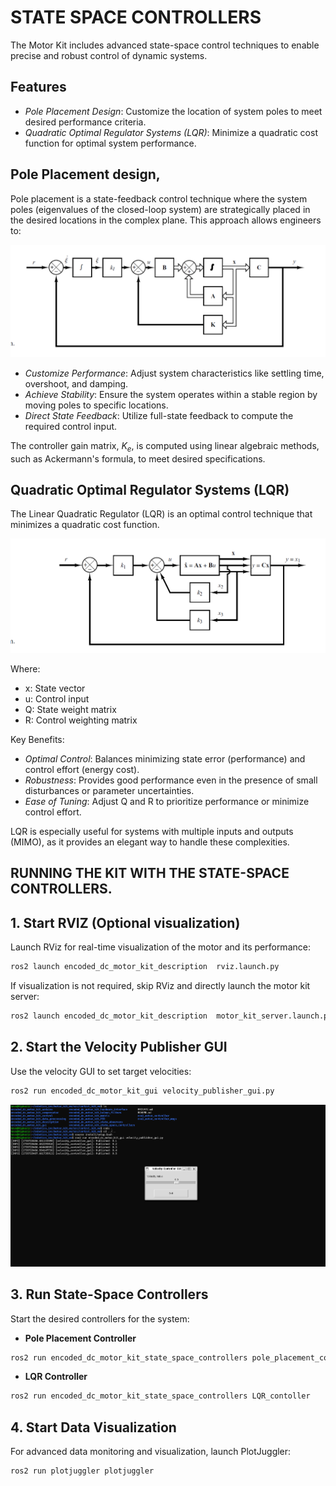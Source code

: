 # STATE SPACE CONTROLLERS

The Motor Kit includes advanced state-space control techniques to enable precise and robust control of dynamic systems.

## Features
 - *Pole Placement Design*: Customize the location of system poles to meet desired performance criteria.
 - *Quadratic Optimal Regulator Systems (LQR)*: Minimize a quadratic cost function for optimal system performance.

## Pole Placement design,

Pole placement is a state-feedback control technique where the system poles (eigenvalues of the closed-loop system) are strategically placed in the desired locations in the complex plane. This approach allows engineers to:

![POLE PLACEMENT IMAGE](/encoded_dc_motor_kit_state_space_controllers/documentation/images/pole_placement.png)

 - *Customize Performance*: Adjust system characteristics like settling time, overshoot, and damping.
 - *Achieve Stability*: Ensure the system operates within a stable region by moving poles to specific locations.
 - *Direct State Feedback*: Utilize full-state feedback to compute the required control input.


The controller gain matrix, $K_e$, is computed using linear algebraic methods, such as Ackermann's formula, to meet desired specifications.


## Quadratic Optimal Regulator Systems (LQR)

The Linear Quadratic Regulator (LQR) is an optimal control technique that minimizes a quadratic cost function.

![LQR](/encoded_dc_motor_kit_state_space_controllers/documentation/images/lqr.png)

Where:

- x: State vector
- u: Control input
- Q: State weight matrix
- R: Control weighting matrix

Key Benefits:

- *Optimal Control*: Balances minimizing state error (performance) and control effort (energy cost).
- *Robustness*:  Provides good performance even in the presence of small disturbances or parameter uncertainties.
- *Ease of Tuning*: Adjust Q and R to prioritize performance or minimize control effort.

LQR is especially useful for systems with multiple inputs and outputs (MIMO), as it provides an elegant way to handle these complexities.


## RUNNING THE KIT WITH THE STATE-SPACE CONTROLLERS.

## 1. Start RVIZ (Optional visualization)
Launch RViz for real-time visualization of the motor and its performance:
```bash
ros2 launch encoded_dc_motor_kit_description  rviz.launch.py
```
If visualization is not required, skip RViz and directly launch the motor kit server:
```bash
ros2 launch encoded_dc_motor_kit_description  motor_kit_server.launch.py
```
## 2. Start the Velocity Publisher GUI

Use the velocity GUI to set target velocities:
```bash
ros2 run encoded_dc_motor_kit_gui velocity_publisher_gui.py
```

![VELOCITY GUI](/encoded_dc_motor_kit_state_space_controllers/documentation/images/velocity_gui.png)

## 3. Run State-Space Controllers

Start the desired controllers for the system:

 - **Pole Placement Controller**

```bash
ros2 run encoded_dc_motor_kit_state_space_controllers pole_placement_contoller
```

 - **LQR Controller**

```bash
ros2 run encoded_dc_motor_kit_state_space_controllers LQR_contoller
```

## 4. Start Data Visualization

For advanced data monitoring and visualization, launch PlotJuggler:

```bash
ros2 run plotjuggler plotjuggler
```

